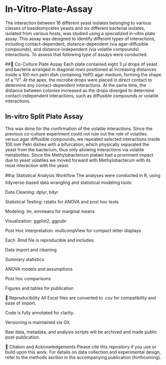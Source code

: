 # In-Vitro-Plate-Assay
The interaction between 16 different yeast isolates belonging to various classes of basidiomycetes yeasts and six different bacterial isolates, isolated from various hosts, was studied using a specialized in-vitro plate assay. This assay was designed to identify different types of interactions, including contact-dependent, distance-dependent (via agar-diffusible compounds), and distance-independent (via volatile compounds) interactions. To assess that following type of assays were conducted.  

##🧫 Co-Culture Plate Assay
 Each plate contained eight 3 μl drops of yeast and bacteria arranged in diagonal rows positioned at increasing distances inside a 100 mm petri dish containing YePD agar medium, forming the shape of a “V”. At the apex, the microbe drops were placed in direct contact to determine any contact-dependent interactions. At the same time, the distance between colonies increased as the drops diverged to determine contact-independent interactions, such as diffusible compounds or volatile interactions. 
 
## In-vitro Split Plate Assay
This was done for the confirmation of the volatile interactions. Since the previous co-culture experiment could not rule out the role of volatiles versus agar diffusible compounds, we repeated selected interactions inside 100 mm Petri dishes with a bifurcation, which physically separated the yeast from the bacterium, thus only allowing interactions via volatile metabolites. Since the Methylobacterium platani had a prominent impact due to yeast volatiles we moved forward with Methylobacterum with its most interaction with the yeast.


##📊 Statistical Analysis Workflow
The analyses were conducted in R, using tidyverse-based data wrangling and statistical modeling tools:

Data Cleaning: dplyr, tidyr

Statistical Testing: rstatix for ANOVA and post hoc tests

Modeling: lm, emmeans for marginal means

Visualization: ggplot2, ggpubr

Post Hoc Interpretation: multcompView for compact letter displays

Each .Rmd file is reproducible and includes:

Data import and cleaning

Summary statistics

ANOVA models and assumptions

Post hoc comparisons

Figures and tables for publication

🔁 Reproducibility
All Excel files are converted to .csv for compatibility and ease of import.

Code is fully annotated for clarity.

Versioning is maintained via Git.

Raw data, metadata, and analysis scripts will be archived and made public post-publication.

📎 Citation and Acknowledgements
Please cite this repository if you use or build upon this work. For details on data collection and experimental design, refer to the methods section in the accompanying publication (forthcoming).


